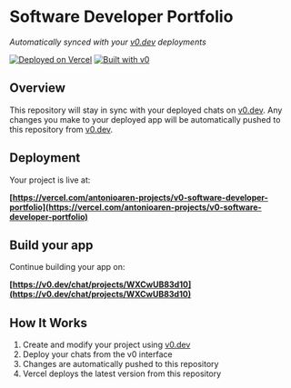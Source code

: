# Software Developer Portfolio

*Automatically synced with your [v0.dev](https://v0.dev) deployments*

[![Deployed on Vercel](https://img.shields.io/badge/Deployed%20on-Vercel-black?style=for-the-badge&logo=vercel)](https://vercel.com/antonioaren-projects/v0-software-developer-portfolio)
[![Built with v0](https://img.shields.io/badge/Built%20with-v0.dev-black?style=for-the-badge)](https://v0.dev/chat/projects/WXCwUB83d10)

## Overview

This repository will stay in sync with your deployed chats on [v0.dev](https://v0.dev).
Any changes you make to your deployed app will be automatically pushed to this repository from [v0.dev](https://v0.dev).

## Deployment

Your project is live at:

**[https://vercel.com/antonioaren-projects/v0-software-developer-portfolio](https://vercel.com/antonioaren-projects/v0-software-developer-portfolio)**

## Build your app

Continue building your app on:

**[https://v0.dev/chat/projects/WXCwUB83d10](https://v0.dev/chat/projects/WXCwUB83d10)**

## How It Works

1. Create and modify your project using [v0.dev](https://v0.dev)
2. Deploy your chats from the v0 interface
3. Changes are automatically pushed to this repository
4. Vercel deploys the latest version from this repository